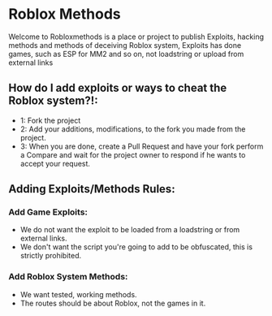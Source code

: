 # Roblox Methods
Welcome to Robloxmethods is a place or project to publish Exploits, hacking methods and methods of deceiving Roblox system, Exploits has done games, such as ESP for MM2 and so on, not loadstring or upload from external links 

## How do I add exploits or ways to cheat the Roblox system?!:
- 1: Fork the project 
- 2: Add your additions, modifications, to the fork you made from the project. 
- 3: When you are done, create a Pull Request and have your fork perform a Compare and wait for the project owner to respond if he wants to accept your request. 

## Adding Exploits/Methods Rules:
### Add Game Exploits:
- We do not want the exploit to be loaded from a loadstring or from external links. 
- We don't want the script you're going to add to be obfuscated, this is strictly prohibited. 

### Add Roblox System Methods:
- We want tested, working methods. 
- The routes should be about Roblox, not the games in it.


